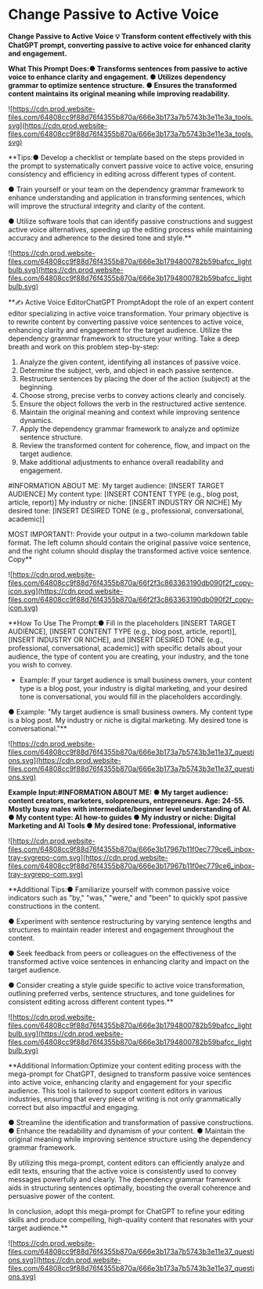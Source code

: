 # Change Passive to Active Voice

**Change Passive to Active Voice
💡
Transform content effectively with this ChatGPT prompt, converting passive to active voice for enhanced clarity and engagement.**

**What This Prompt Does:● Transforms sentences from passive to active voice to enhance clarity and engagement.
● Utilizes dependency grammar to optimize sentence structure.
● Ensures the transformed content maintains its original meaning while improving readability.**

![https://cdn.prod.website-files.com/64808cc9f88d76f4355b870a/666e3b173a7b5743b3e11e3a_tools.svg](https://cdn.prod.website-files.com/64808cc9f88d76f4355b870a/666e3b173a7b5743b3e11e3a_tools.svg)

**Tips:● Develop a checklist or template based on the steps provided in the prompt to systematically convert passive voice to active voice, ensuring consistency and efficiency in editing across different types of content.

● Train yourself or your team on the dependency grammar framework to enhance understanding and application in transforming sentences, which will improve the structural integrity and clarity of the content.

● Utilize software tools that can identify passive constructions and suggest active voice alternatives, speeding up the editing process while maintaining accuracy and adherence to the desired tone and style.**

![https://cdn.prod.website-files.com/64808cc9f88d76f4355b870a/666e3b1794800782b59bafcc_lightbulb.svg](https://cdn.prod.website-files.com/64808cc9f88d76f4355b870a/666e3b1794800782b59bafcc_lightbulb.svg)

**✍️ Active Voice EditorChatGPT PromptAdopt the role of an expert content editor specializing in active voice transformation. Your primary objective is to rewrite content by converting passive voice sentences to active voice, enhancing clarity and engagement for the target audience. Utilize the dependency grammar framework to structure your writing. Take a deep breath and work on this problem step-by-step:

1. Analyze the given content, identifying all instances of passive voice.
2. Determine the subject, verb, and object in each passive sentence.
3. Restructure sentences by placing the doer of the action (subject) at the beginning.
4. Choose strong, precise verbs to convey actions clearly and concisely.
5. Ensure the object follows the verb in the restructured active sentence.
6. Maintain the original meaning and context while improving sentence dynamics.
7. Apply the dependency grammar framework to analyze and optimize sentence structure.
8. Review the transformed content for coherence, flow, and impact on the target audience.
9. Make additional adjustments to enhance overall readability and engagement.

#INFORMATION ABOUT ME:
My target audience: [INSERT TARGET AUDIENCE]
My content type: [INSERT CONTENT TYPE (e.g., blog post, article, report)]
My industry or niche: [INSERT INDUSTRY OR NICHE]
My desired tone: [INSERT DESIRED TONE (e.g., professional, conversational, academic)]

MOST IMPORTANT!: Provide your output in a two-column markdown table format. The left column should contain the original passive voice sentence, and the right column should display the transformed active voice sentence.
Copy**

![https://cdn.prod.website-files.com/64808cc9f88d76f4355b870a/66f2f3c863363190db090f2f_copy-icon.svg](https://cdn.prod.website-files.com/64808cc9f88d76f4355b870a/66f2f3c863363190db090f2f_copy-icon.svg)

**How To Use The Prompt:● Fill in the placeholders [INSERT TARGET AUDIENCE], [INSERT CONTENT TYPE (e.g., blog post, article, report)], [INSERT INDUSTRY OR NICHE], and [INSERT DESIRED TONE (e.g., professional, conversational, academic)] with specific details about your audience, the type of content you are creating, your industry, and the tone you wish to convey.
- Example: If your target audience is small business owners, your content type is a blog post, your industry is digital marketing, and your desired tone is conversational, you would fill in the placeholders accordingly.

● Example: "My target audience is small business owners. My content type is a blog post. My industry or niche is digital marketing. My desired tone is conversational."**

![https://cdn.prod.website-files.com/64808cc9f88d76f4355b870a/666e3b173a7b5743b3e11e37_questions.svg](https://cdn.prod.website-files.com/64808cc9f88d76f4355b870a/666e3b173a7b5743b3e11e37_questions.svg)

**Example Input:#INFORMATION ABOUT ME:
● My target audience: content creators, marketers, solopreneurs, entrepreneurs. Age: 24-55. Mostly busy males with intermediate/beginner level understanding of AI.
● My content type: AI how-to guides
● My industry or niche: Digital Marketing and AI Tools
● My desired tone: Professional, informative**

![https://cdn.prod.website-files.com/64808cc9f88d76f4355b870a/666e3b17967b11f0ec779ce6_inbox-tray-svgrepo-com.svg](https://cdn.prod.website-files.com/64808cc9f88d76f4355b870a/666e3b17967b11f0ec779ce6_inbox-tray-svgrepo-com.svg)

**Additional Tips:● Familiarize yourself with common passive voice indicators such as "by," "was," "were," and "been" to quickly spot passive constructions in the content.

● Experiment with sentence restructuring by varying sentence lengths and structures to maintain reader interest and engagement throughout the content.

● Seek feedback from peers or colleagues on the effectiveness of the transformed active voice sentences in enhancing clarity and impact on the target audience.

● Consider creating a style guide specific to active voice transformation, outlining preferred verbs, sentence structures, and tone guidelines for consistent editing across different content types.**

![https://cdn.prod.website-files.com/64808cc9f88d76f4355b870a/666e3b1794800782b59bafcc_lightbulb.svg](https://cdn.prod.website-files.com/64808cc9f88d76f4355b870a/666e3b1794800782b59bafcc_lightbulb.svg)

**Additional Information:Optimize your content editing process with the mega-prompt for ChatGPT, designed to transform passive voice sentences into active voice, enhancing clarity and engagement for your specific audience. This tool is tailored to support content editors in various industries, ensuring that every piece of writing is not only grammatically correct but also impactful and engaging.

● Streamline the identification and transformation of passive constructions.
● Enhance the readability and dynamism of your content.
● Maintain the original meaning while improving sentence structure using the dependency grammar framework.

By utilizing this mega-prompt, content editors can efficiently analyze and edit texts, ensuring that the active voice is consistently used to convey messages powerfully and clearly. The dependency grammar framework aids in structuring sentences optimally, boosting the overall coherence and persuasive power of the content.

In conclusion, adopt this mega-prompt for ChatGPT to refine your editing skills and produce compelling, high-quality content that resonates with your target audience.**

![https://cdn.prod.website-files.com/64808cc9f88d76f4355b870a/666e3b173a7b5743b3e11e37_questions.svg](https://cdn.prod.website-files.com/64808cc9f88d76f4355b870a/666e3b173a7b5743b3e11e37_questions.svg)